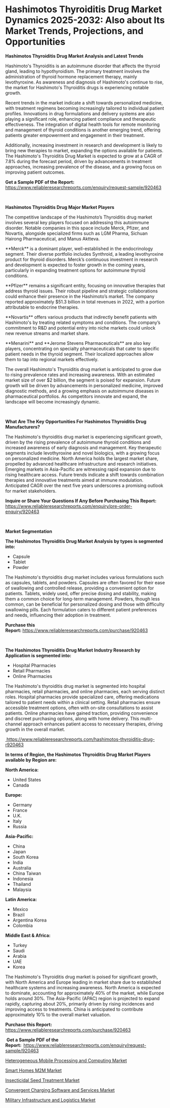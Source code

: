 <p><h1>Hashimotos Thyroiditis Drug Market Dynamics 2025-2032: Also about Its Market Trends, Projections, and Opportunities</h1></p><p><strong>Hashimotos Thyroiditis Drug Market Analysis and Latest Trends</strong></p>
<p><p>Hashimoto's Thyroiditis is an autoimmune disorder that affects the thyroid gland, leading to hypothyroidism. The primary treatment involves the administration of thyroid hormone replacement therapy, mainly levothyroxine. As awareness and diagnosis of Hashimoto's continue to rise, the market for Hashimoto's Thyroiditis drugs is experiencing notable growth.  </p><p>Recent trends in the market indicate a shift towards personalized medicine, with treatment regimens becoming increasingly tailored to individual patient profiles. Innovations in drug formulations and delivery systems are also playing a significant role, enhancing patient compliance and therapeutic effectiveness. The integration of digital health tools for remote monitoring and management of thyroid conditions is another emerging trend, offering patients greater empowerment and engagement in their treatment.  </p><p>Additionally, increasing investment in research and development is likely to bring new therapies to market, expanding the options available for patients. The Hashimoto's Thyroiditis Drug Market is expected to grow at a CAGR of 7.8% during the forecast period, driven by advancements in treatment approaches, increasing prevalence of the disease, and a growing focus on improving patient outcomes.</p></p>
<p><strong>Get a Sample PDF of the Report:&nbsp;</strong> <a href="https://www.reliableresearchreports.com/enquiry/request-sample/920463?utm_campaign=28&utm_medium=2&utm_source=Github&utm_content=ia&utm_term=07032025&utm_id=hashimotos-thyroiditis-drug">https://www.reliableresearchreports.com/enquiry/request-sample/920463</a></p>
<p>&nbsp;</p>
<p><strong>Hashimotos Thyroiditis Drug Major Market Players</strong></p>
<p><p>The competitive landscape of the Hashimoto’s Thyroiditis drug market involves several key players focused on addressing this autoimmune disorder. Notable companies in this space include Merck, Pfizer, and Novartis, alongside specialized firms such as LGM Pharma, Sichuan Hairong Pharmaceutical, and Manus Aktteva.</p><p>**Merck** is a dominant player, well-established in the endocrinology segment. Their diverse portfolio includes Synthroid, a leading levothyroxine product for thyroid disorders. Merck’s continuous investment in research and development is expected to foster growth in the coming years, particularly in expanding treatment options for autoimmune thyroid conditions.</p><p>**Pfizer** remains a significant entity, focusing on innovative therapies that address thyroid issues. Their robust pipeline and strategic collaborations could enhance their presence in the Hashimoto’s market. The company reported approximately $51.3 billion in total revenues in 2022, with a portion attributable to endocrine therapies.</p><p>**Novartis** offers various products that indirectly benefit patients with Hashimoto's by treating related symptoms and conditions. The company’s commitment to R&D and potential entry into niche markets could unlock new revenue streams and market share.</p><p>**Menarini** and **Jerome Stevens Pharmaceuticals** are also key players, concentrating on specialty pharmaceuticals that cater to specific patient needs in the thyroid segment. Their localized approaches allow them to tap into regional markets effectively.</p><p>The overall Hashimoto's Thyroiditis drug market is anticipated to grow due to rising prevalence rates and increasing awareness. With an estimated market size of over $2 billion, the segment is poised for expansion. Future growth will be driven by advancements in personalized medicine, improved diagnostic methods, and a growing emphasis on autoimmune diseases in pharmaceutical portfolios. As competitors innovate and expand, the landscape will become increasingly dynamic.</p></p>
<p>&nbsp;</p>
<p><strong>What Are The Key Opportunities For Hashimotos Thyroiditis Drug Manufacturers?</strong></p>
<p><p>The Hashimoto's thyroiditis drug market is experiencing significant growth, driven by the rising prevalence of autoimmune thyroid conditions and increased awareness of early diagnosis and management. Key therapeutic segments include levothyroxine and novel biologics, with a growing focus on personalized medicine. North America holds the largest market share, propelled by advanced healthcare infrastructure and research initiatives. Emerging markets in Asia-Pacific are witnessing rapid expansion due to rising healthcare access. Future trends indicate a shift towards combination therapies and innovative treatments aimed at immune modulation. Anticipated CAGR over the next five years underscores a promising outlook for market stakeholders.</p></p>
<p><strong>Inquire or Share Your Questions If Any Before Purchasing This Report:</strong> <a href="https://www.reliableresearchreports.com/enquiry/pre-order-enquiry/920463?utm_campaign=28&utm_medium=2&utm_source=Github&utm_content=ia&utm_term=07032025&utm_id=hashimotos-thyroiditis-drug">https://www.reliableresearchreports.com/enquiry/pre-order-enquiry/920463</a></p>
<p>&nbsp;</p>
<p><strong>Market Segmentation</strong></p>
<p><strong>The Hashimotos Thyroiditis Drug Market Analysis by types is segmented into:</strong></p>
<p><ul><li>Capsule</li><li>Tablet</li><li>Powder</li></ul></p>
<p><p>The Hashimoto's thyroiditis drug market includes various formulations such as capsules, tablets, and powders. Capsules are often favored for their ease of swallowing and controlled release, providing a convenient option for patients. Tablets, widely used, offer precise dosing and stability, making them a common choice for long-term management. Powders, though less common, can be beneficial for personalized dosing and those with difficulty swallowing pills. Each formulation caters to different patient preferences and needs, influencing their adoption in treatment.</p></p>
<p><strong>Purchase this Report:&nbsp;</strong><a href="https://www.reliableresearchreports.com/purchase/920463?utm_campaign=28&utm_medium=2&utm_source=Github&utm_content=ia&utm_term=07032025&utm_id=hashimotos-thyroiditis-drug">https://www.reliableresearchreports.com/purchase/920463</a></p>
<p>&nbsp;</p>
<p><strong>The Hashimotos Thyroiditis Drug Market Industry Research by Application is segmented into:</strong></p>
<p><ul><li>Hospital Pharmacies</li><li>Retail Pharmacies</li><li>Online Pharmacies</li></ul></p>
<p><p>The Hashimoto's thyroiditis drug market is segmented into hospital pharmacies, retail pharmacies, and online pharmacies, each serving distinct roles. Hospital pharmacies provide specialized care, offering medications tailored to patient needs within a clinical setting. Retail pharmacies ensure accessible treatment options, often with on-site consultations to assist patients. Online pharmacies have gained traction, providing convenience and discreet purchasing options, along with home delivery. This multi-channel approach enhances patient access to necessary therapies, driving growth in the overall market.</p></p>
<p><a href="https://www.reliableresearchreports.com/hashimotos-thyroiditis-drug-r920463?utm_campaign=28&utm_medium=2&utm_source=Github&utm_content=ia&utm_term=07032025&utm_id=hashimotos-thyroiditis-drug">&nbsp;https://www.reliableresearchreports.com/hashimotos-thyroiditis-drug-r920463</a></p>
<p><strong>In terms of Region, the Hashimotos Thyroiditis Drug Market Players available by Region are:</strong></p>
<p>
    <p> <strong> North America: </strong>
        <ul>
            <li>United States</li>
            <li>Canada</li>
        </ul>
        </p> 
    <p> <strong> Europe: </strong>
        <ul>
            <li>Germany</li>
            <li>France</li>
            <li>U.K.</li>
            <li>Italy</li>
            <li>Russia</li>
        </ul>
        </p> 
    <p> <strong> Asia-Pacific: </strong>
        <ul>
            <li>China</li>
            <li>Japan</li>
            <li>South Korea</li>
            <li>India</li>
            <li>Australia</li>
            <li>China Taiwan</li>
            <li>Indonesia</li>
            <li>Thailand</li>
            <li>Malaysia</li>
        </ul>
        </p> 
    <p> <strong> Latin America: </strong>
        <ul>
            <li>Mexico</li>
            <li>Brazil</li>
            <li>Argentina Korea</li>
            <li>Colombia</li>
        </ul>
        </p> 
    <p> <strong> Middle East & Africa: </strong>
        <ul>
            <li>Turkey</li>
            <li>Saudi</li>
            <li>Arabia</li>
            <li>UAE</li>
            <li>Korea</li>
        </ul>
    </p>
    </p>
<p><p>The Hashimoto's Thyroiditis drug market is poised for significant growth, with North America and Europe leading in market share due to established healthcare systems and increasing awareness. North America is expected to dominate, accounting for approximately 40% of the market, while Europe holds around 30%. The Asia-Pacific (APAC) region is projected to expand rapidly, capturing about 20%, primarily driven by rising incidences and improving access to treatments. China is anticipated to contribute approximately 10% to the overall market valuation.</p></p>
<p><strong>Purchase this Report: </strong><a href="https://www.reliableresearchreports.com/purchase/920463?utm_campaign=28&utm_medium=2&utm_source=Github&utm_content=ia&utm_term=07032025&utm_id=hashimotos-thyroiditis-drug">https://www.reliableresearchreports.com/purchase/920463</a></p>
<p>&nbsp;<strong>Get a Sample PDF of the Report:&nbsp;&nbsp;</strong><a href="https://www.reliableresearchreports.com/enquiry/request-sample/920463?utm_campaign=28&utm_medium=2&utm_source=Github&utm_content=ia&utm_term=07032025&utm_id=hashimotos-thyroiditis-drug">https://www.reliableresearchreports.com/enquiry/request-sample/920463</a></p>
<p><strong></strong></p>
<p><p><a href="https://github.com/hervedeidadw/Market-Research-Report-List-1/blob/main/heterogeneous-mobile-processing-and-computing-market.md?utm_campaign=28&utm_medium=2&utm_source=Github&utm_content=ia&utm_term=07032025&utm_id=hashimotos-thyroiditis-drug">Heterogeneous Mobile Processing and Computing Market</a></p><p><a href="https://github.com/abexjeliti/Market-Research-Report-List-1/blob/main/smart-homes-m2m-market.md?utm_campaign=28&utm_medium=2&utm_source=Github&utm_content=ia&utm_term=07032025&utm_id=hashimotos-thyroiditis-drug">Smart Homes M2M Market</a></p><p><a href="https://github.com/okornevonywx/Market-Research-Report-List-1/blob/main/insecticidal-seed-treatment-market.md?utm_campaign=28&utm_medium=2&utm_source=Github&utm_content=ia&utm_term=07032025&utm_id=hashimotos-thyroiditis-drug">Insecticidal Seed Treatment Market</a></p><p><a href="https://github.com/duzcupetriv/Market-Research-Report-List-1/blob/main/convergent-charging-software-and-services-market.md?utm_campaign=28&utm_medium=2&utm_source=Github&utm_content=ia&utm_term=07032025&utm_id=hashimotos-thyroiditis-drug">Convergent Charging Software and Services Market</a></p><p><a href="https://github.com/nwogudimouix/Market-Research-Report-List-1/blob/main/military-infrastructure-and-logistics-market.md?utm_campaign=28&utm_medium=2&utm_source=Github&utm_content=ia&utm_term=07032025&utm_id=hashimotos-thyroiditis-drug">Military Infrastructure and Logistics Market</a></p></p>